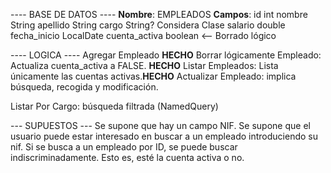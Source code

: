 ---- BASE DE DATOS ----
**Nombre**: EMPLEADOS
**Campos**:
id					int
nombre				String
apellido			String
cargo				String? Considera Clase
salario				double
fecha_inicio		LocalDate
cuenta_activa		boolean		<-- Borrado lógico


---- LOGICA ----
Agregar Empleado **HECHO**
Borrar lógicamente Empleado: Actualiza cuenta_activa a FALSE. **HECHO**
Listar Empleados: Lista únicamente las cuentas activas.**HECHO**
Actualizar Empleado: implica búsqueda, recogida y modificación.

Listar Por Cargo: búsqueda filtrada (NamedQuery)

--- SUPUESTOS ---
Se supone que hay un campo NIF. Se supone que el usuario puede estar interesado en buscar a un empleado introduciendo su nif.
Si se busca a un empleado por ID, se puede buscar indiscriminadamente. Esto es, esté la cuenta activa o no.